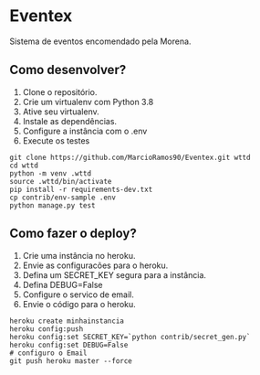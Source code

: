 # Eventex

Sistema de eventos encomendado pela Morena.

## Como desenvolver?

1. Clone o repositório.
2. Crie um virtualenv com Python 3.8
3. Ative seu virtualenv.
4. Instale as dependências.
5. Configure a instância com o .env
6. Execute os testes

```console
git clone https://github.com/MarcioRamos90/Eventex.git wttd
cd wttd
python -m venv .wttd
source .wttd/bin/activate
pip install -r requirements-dev.txt
cp contrib/env-sample .env
python manage.py test
```

## Como fazer o deploy?

1. Crie uma instância no heroku.
2. Envie as configuracões para o heroku.
3. Defina um SECRET_KEY segura para a instância.
4. Defina DEBUG=False
5. Configure o servico de email.
6. Envie o código para o heroku.


```console
heroku create minhainstancia
heroku config:push
heroku config:set SECRET_KEY=`python contrib/secret_gen.py`
heroku config:set DEBUG=False
# configuro o Email
git push heroku master --force
```
